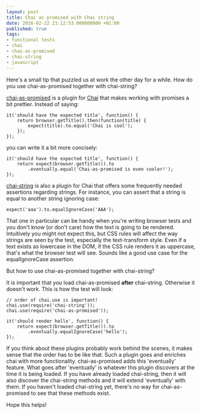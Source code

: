 ```yaml
---
layout: post
title: Chai as promised with Chai string
date: 2016-02-22 21:12:53.000000000 +01:00
published: true
tags:
- functional tests
- chai
- chai-as-promised
- chai-string
- javascript
---
```


Here's a small tip that puzzled us at work the other day for a while. How do you use chai-as-promised together with chai-string?<!--more-->

<a href="http://chaijs.com/plugins/chai-as-promised/" target="_blank">chai-as-promised</a> is a plugin for <a href="http://chaijs.com/" target="_blank">Chai</a> that makes working with promises a bit prettier. Instead of saying:

```
it('should have the expected title', function() {
    return browser.getTitle().then(function(title) {
        expect(title).to.equal('Chai is cool');
    });
});
```

you can write it a bit more concisely:

```
it('should have the expected title', function() {
    return expect(browser.getTitle()).to
        .eventually.equal('Chai-as-promised is even cooler!');
});
```

<a href="http://chaijs.com/plugins/chai-string/" target="_blank">chai-string</a> is also a plugin for Chai that offers some frequently needed assertions regarding strings. For instance, you can assert that a string is equal to another string ignoring case:

```
expect('aaa').to.equalIgnoreCase('AAA');
```

That one in particular can be handy when you're writing browser tests and you don't know (or don't care) how the text is going to be rendered. Intuitively you might not expect this, but CSS rules will affect the way strings are seen by the test, especially the text-transform style. Even if a text exists as lowercase in the DOM, if the CSS rule renders it as uppercase, that's what the browser test will see. Sounds like a good use case for the equalIgnoreCase assertion.

But how to use chai-as-promised together with chai-string?

It is important that you load chai-as-promised <strong>after</strong> chai-string. Otherwise it doesn't work. This is how the test will look:

```
// order of chai.use is important!
chai.use(require('chai-string'));
chai.use(require('chai-as-promised'));

it('should render hello', function() {
    return expect(browser.getTitle()).to
        .eventually.equalIgnoreCase('hello');
});
```

If you think about these plugins probably work behind the scenes, it makes sense that the order has to be like that. Such a plugin goes and enriches chai with more functionality. chai-as-promised adds this 'eventually' feature. What goes after 'eventually' is whatever this plugin discovers at the time it is being loaded. If you have already loaded chai-string, then it will also discover the chai-string methods and it will extend 'eventually' with them. If you haven't loaded chai-string yet, there's no way for chai-as-promised to see that these methods exist.

Hope this helps!
